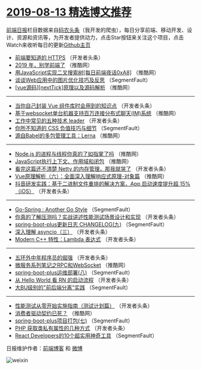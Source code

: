 # [2019-08-13 精选博文推荐](https://toutiao.qdkfweb.cn/date/2019/08/13)

[前端日报](https://qdkfweb.cn/c/news)栏目数据来自[码农头条](https://toutiao.qdkfweb.cn/)（我开发的爬虫），每日分享前端、移动开发、设计、资源和资讯等，为开发者提供动力，点击Star按钮来关注这个项目，点击Watch来收听每日的更新[Github主页](https://github.com/kujian/frontendDaily)
* [前端要知道的 HTTPS](https://toutiao.qdkfweb.cn/121122.html) （开发者头条）
* [2019 年，别学前端了](https://toutiao.qdkfweb.cn/121196.html) （推酷网）
* [用JavaScript实现二叉搜索树[每日前端夜话0xA8]](https://toutiao.qdkfweb.cn/121194.html) （推酷网）
* [谈谈Web应用中的图片优化技巧及反思](https://toutiao.qdkfweb.cn/121102.html) （SegmentFault）
* [[vue源码][nextTick]原理以及源码解析](https://toutiao.qdkfweb.cn/121190.html) （推酷网）

***
* [当你自己封装 Vue 组件库时会用到的知识点](https://toutiao.qdkfweb.cn/121147.html) （开发者头条）
* [基于websocket单台机器支持百万连接分布式聊天(IM)系统](https://toutiao.qdkfweb.cn/121195.html) （推酷网）
* [工作中常见的五种技术 leader](https://toutiao.qdkfweb.cn/121124.html) （开发者头条）
* [你所不知道的 CSS 负值技巧与细节](https://toutiao.qdkfweb.cn/121114.html) （SegmentFault）
* [源自Babel的多包管理工具：Lerna](https://toutiao.qdkfweb.cn/121197.html) （推酷网）

***
* [Node.js 的进程与线程你真的了如指掌了吗](https://toutiao.qdkfweb.cn/121198.html) （推酷网）
* [JavaScript执行上下文、作用域和闭包](https://toutiao.qdkfweb.cn/121188.html) （推酷网）
* [看完这篇还不清楚 Netty 的内存管理，那我就哭了](https://toutiao.qdkfweb.cn/121123.html) （开发者头条）
* [Vue原理解析（六）：全面深入理解响应式原理-对象篇](https://toutiao.qdkfweb.cn/121189.html) （推酷网）
* [抖音研发实践：基于二进制文件重排的解决方案，App 启动速度提升超 15%（iOS）](https://toutiao.qdkfweb.cn/121134.html) （开发者头条）

***
* [Go-Spring : Another Go Style](https://toutiao.qdkfweb.cn/121113.html) （SegmentFault）
* [你真的了解压测吗？实战讲述性能测试场景设计和实现](https://toutiao.qdkfweb.cn/121145.html) （开发者头条）
* [spring-boot-plus更新日志 CHANGELOG(九)](https://toutiao.qdkfweb.cn/121103.html) （SegmentFault）
* [深入理解 asyncio（三）](https://toutiao.qdkfweb.cn/121135.html) （开发者头条）
* [Modern C++ 特性：Lambda 表达式](https://toutiao.qdkfweb.cn/121146.html) （开发者头条）

***
* [五环外中年程序员的倔强](https://toutiao.qdkfweb.cn/121125.html) （开发者头条）
* [微服务系列笔记之RPC和WebSocket](https://toutiao.qdkfweb.cn/121191.html) （推酷网）
* [spring-boot-plus运维部署(八)](https://toutiao.qdkfweb.cn/121104.html) （SegmentFault）
* [从 Hello World 看 RN 的启动流程](https://toutiao.qdkfweb.cn/121136.html) （开发者头条）
* [大BU级别的&quot;前后端分离&quot;实践](https://toutiao.qdkfweb.cn/121115.html) （SegmentFault）

***
* [性能测试从零开始实施指南（测试计划篇）](https://toutiao.qdkfweb.cn/121126.html) （开发者头条）
* [消费者驱动契约已死？](https://toutiao.qdkfweb.cn/121192.html) （推酷网）
* [spring-boot-plus项目打包(七)](https://toutiao.qdkfweb.cn/121105.html) （SegmentFault）
* [PHP 获取类私有属性的几种方式](https://toutiao.qdkfweb.cn/121137.html) （开发者头条）
* [React Developers的10个超实用神奇工具](https://toutiao.qdkfweb.cn/121116.html) （SegmentFault）

日报维护作者：[前端博客](https://qdkfweb.cn/) 和 [微博](https://qdkfweb.cn/go/weibo)

![weixin](https://user-images.githubusercontent.com/3055447/38468989-651132ac-3b80-11e8-8e6b-15122322a9d7.png)